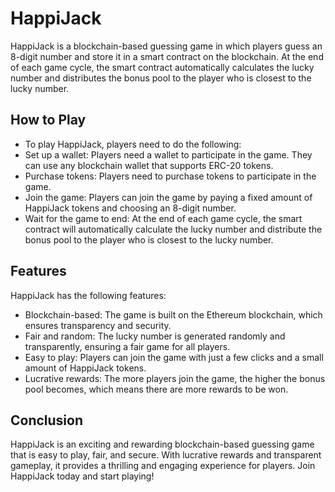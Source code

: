 # HappiJack
HappiJack is a blockchain-based guessing game in which players guess an 8-digit number and store it in a smart contract on the blockchain. At the end of each game cycle, the smart contract automatically calculates the lucky number and distributes the bonus pool to the player who is closest to the lucky number.

## How to Play

- To play HappiJack, players need to do the following:
- Set up a wallet: Players need a wallet to participate in the game. They can use any blockchain wallet that supports ERC-20 tokens.
- Purchase tokens: Players need to purchase tokens to participate in the game.
- Join the game: Players can join the game by paying a fixed amount of HappiJack tokens and choosing an 8-digit number.
- Wait for the game to end: At the end of each game cycle, the smart contract will automatically calculate the lucky number and distribute the bonus pool to the player who is closest to the lucky number.

## Features

HappiJack has the following features:
- Blockchain-based: The game is built on the Ethereum blockchain, which ensures transparency and security.
- Fair and random: The lucky number is generated randomly and transparently, ensuring a fair game for all players.
- Easy to play: Players can join the game with just a few clicks and a small amount of HappiJack tokens.
- Lucrative rewards: The more players join the game, the higher the bonus pool becomes, which means there are more rewards to be won.

## Conclusion

HappiJack is an exciting and rewarding blockchain-based guessing game that is easy to play, fair, and secure. With lucrative rewards and transparent gameplay, it provides a thrilling and engaging experience for players. Join HappiJack today and start playing!
